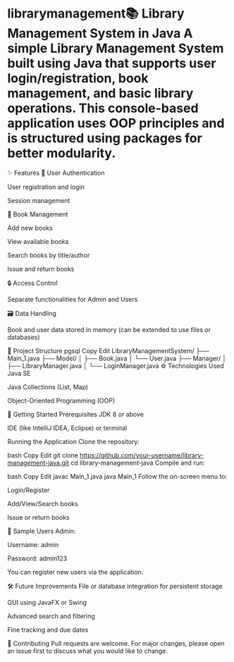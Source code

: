 # librarymanagement📚 Library Management System in Java A simple Library Management System built using Java that supports user login/registration, book management, and basic library operations. This console-based application uses OOP principles and is structured using packages for better modularity.

✨ Features 👤 User Authentication

User registration and login

Session management

📘 Book Management

Add new books

View available books

Search books by title/author

Issue and return books

🔒 Access Control

Separate functionalities for Admin and Users

🗃 Data Handling

Book and user data stored in memory (can be extended to use files or databases)

📂 Project Structure pgsql Copy Edit LibraryManagementSystem/ ├── Main_1.java ├── Model/ │ ├── Book.java │ └── User.java ├── Manager/ │ ├── LibraryManager.java │ └── LoginManager.java ⚙ Technologies Used Java SE

Java Collections (List, Map)

Object-Oriented Programming (OOP)

🏁 Getting Started Prerequisites JDK 8 or above

IDE (like IntelliJ IDEA, Eclipse) or terminal

Running the Application Clone the repository:

bash Copy Edit git clone https://github.com/your-username/library-management-java.git cd library-management-java Compile and run:

bash Copy Edit javac Main_1.java java Main_1 Follow the on-screen menu to:

Login/Register

Add/View/Search books

Issue or return books

🧾 Sample Users Admin:

Username: admin

Password: admin123

You can register new users via the application.

🛠 Future Improvements File or database integration for persistent storage

GUI using JavaFX or Swing

Advanced search and filtering

Fine tracking and due dates

🤝 Contributing Pull requests are welcome. For major changes, please open an issue first to discuss what you would like to change.
